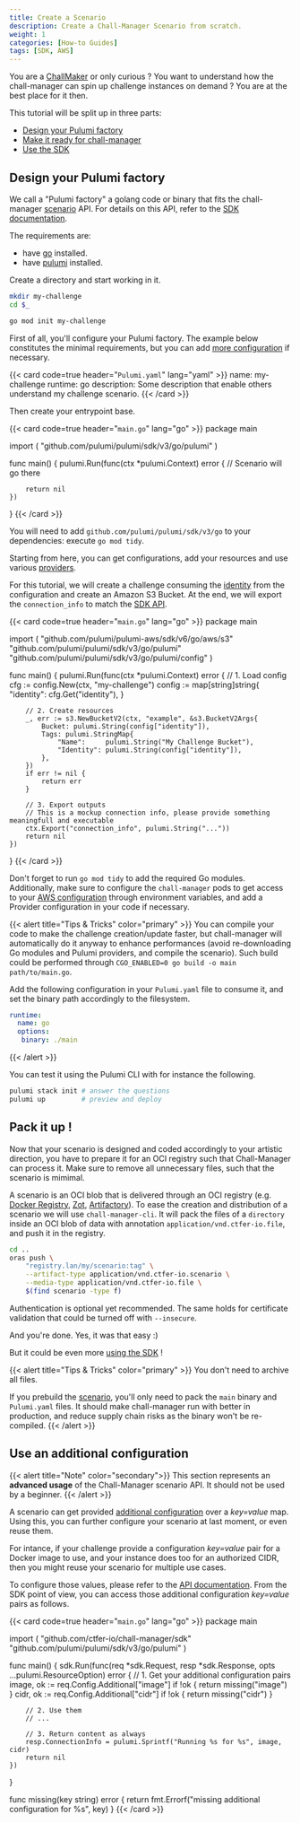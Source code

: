 ```yaml
---
title: Create a Scenario
description: Create a Chall-Manager Scenario from scratch.
weight: 1
categories: [How-to Guides]
tags: [SDK, AWS]
---
```


You are a [ChallMaker](/docs/chall-manager/glossary#challmaker) or only curious ?
You want to understand how the chall-manager can spin up challenge instances on demand ?
You are at the best place for it then.

This tutorial will be split up in three parts:
- [Design your Pulumi factory](#design-your-pulumi-factory)
- [Make it ready for chall-manager](#make-it-ready-for-chall-manager)
- [Use the SDK](#use-the-sdk)

## Design your Pulumi factory

We call a "Pulumi factory" a golang code or binary that fits the chall-manager [scenario](/docs/chall-manager/glossary#scenario) API.
For details on this API, refer to the [SDK documentation](/docs/chall-manager/explanations/software-development-kit#API).

The requirements are:
- have [go](https://go.dev/doc/install) installed.
- have [pulumi](https://www.pulumi.com/docs/install/) installed.

Create a directory and start working in it.

```bash
mkdir my-challenge
cd $_

go mod init my-challenge
```

First of all, you'll configure your Pulumi factory.
The example below constitutes the minimal requirements, but you can add [more configuration](https://www.pulumi.com/docs/languages-sdks/yaml/yaml-language-reference/) if necessary.

{{< card code=true header="`Pulumi.yaml`" lang="yaml" >}}
name: my-challenge
runtime: go
description: Some description that enable others understand my challenge scenario.
{{< /card >}}

Then create your entrypoint base.

{{< card code=true header="`main.go`" lang="go" >}}
package main

import (
	"github.com/pulumi/pulumi/sdk/v3/go/pulumi"
)

func main() {
	pulumi.Run(func(ctx *pulumi.Context) error {
        // Scenario will go there

		return nil
	})
}
{{< /card >}}

You will need to add `github.com/pulumi/pulumi/sdk/v3/go` to your dependencies: execute `go mod tidy`.

Starting from here, you can get configurations, add your resources and use various [providers](https://www.pulumi.com/registry/).

For this tutorial, we will create a challenge consuming the [identity](/docs/chall-manager/glossary#identity) from the configuration and create an Amazon S3 Bucket. At the end, we will export the `connection_info` to match the [SDK API](/docs/chall-manager/explanations/software-development-kit#API).

{{< card code=true header="`main.go`" lang="go" >}}
package main

import (
    "github.com/pulumi/pulumi-aws/sdk/v6/go/aws/s3"
	"github.com/pulumi/pulumi/sdk/v3/go/pulumi"
	"github.com/pulumi/pulumi/sdk/v3/go/pulumi/config"
)

func main() {
	pulumi.Run(func(ctx *pulumi.Context) error {
        // 1. Load config
		cfg := config.New(ctx, "my-challenge")
		config := map[string]string{
			"identity": cfg.Get("identity"),
		}

        // 2. Create resources
        _, err := s3.NewBucketV2(ctx, "example", &s3.BucketV2Args{
			Bucket: pulumi.String(config["identity"]),
			Tags: pulumi.StringMap{
				"Name":     pulumi.String("My Challenge Bucket"),
				"Identity": pulumi.String(config["identity"]),
			},
		})
		if err != nil {
			return err
		}

        // 3. Export outputs
        // This is a mockup connection info, please provide something meaningfull and executable
		ctx.Export("connection_info", pulumi.String("..."))
		return nil
	})
}
{{< /card >}}

Don't forget to run `go mod tidy` to add the required Go modules. Additionally, make sure to configure the `chall-manager` pods to get access to your [AWS configuration](https://www.pulumi.com/registry/packages/aws/installation-configuration/) through environment variables, and add a Provider configuration in your code if necessary.

{{< alert title="Tips & Tricks" color="primary" >}}
You can compile your code to make the challenge creation/update faster, but chall-manager will automatically do it anyway to enhance performances (avoid re-downloading Go modules and Pulumi providers, and compile the scenario).
Such build could be performed through `CGO_ENABLED=0 go build -o main path/to/main.go`.

Add the following configuration in your `Pulumi.yaml` file to consume it, and set the binary path accordingly to the filesystem.
```yaml
runtime:
  name: go
  options:
   binary: ./main
```
{{< /alert >}}

You can test it using the Pulumi CLI with for instance the following.
```bash
pulumi stack init # answer the questions
pulumi up         # preview and deploy
```

## Pack it up !

Now that your scenario is designed and coded accordingly to your artistic direction, you have to prepare it for an OCI registry such that Chall-Manager can process it.
Make sure to remove all unnecessary files, such that the scenario is mimimal.

A scenario is an OCI blob that is delivered through an OCI registry (e.g. [Docker Registry](https://hub.docker.com/_/registry), [Zot](https://github.com/project-zot/zot), [Artifactory](https://github.com/project-zot/zot)). To ease the creation and distribution of a scenario we will use `chall-manager-cli`.
It will pack the files of a `directory` inside an OCI blob of data with annotation `application/vnd.ctfer-io.file`, and push it in the registry.

```bash
cd ..
oras push \
	"registry.lan/my/scenario:tag" \
	--artifact-type application/vnd.ctfer-io.scenario \
	--media-type application/vnd.ctfer-io.file \
	$(find scenario -type f)
```

Authentication is optional yet recommended. The same holds for certificate validation that could be turned off with `--insecure`.

And you're done. Yes, it was that easy :)

But it could be even more [using the SDK](/docs/chall-manager/challmaker-guides/software-development-kit) !

{{< alert title="Tips & Tricks" color="primary" >}}
You don't need to archive all files.

If you prebuild the [scenario](/docs/chall-manager/glossary#scenario), you'll only need to pack the `main` binary and `Pulumi.yaml` files.
It should make chall-manager run with better in production, and reduce supply chain risks as the binary won't be re-compiled.
{{< /alert >}}

## Use an additional configuration

{{< alert title="Note" color="secondary">}}
This section represents an **advanced usage** of the Chall-Manager scenario API.
It should not be used by a beginner.
{{< /alert >}}

A scenario can get provided [additional configuration](/docs/chall-manager/design/software-development-kit/#additional-configuration) over a _key=value_ map. Using this, you can further configure your scenario at last moment, or even reuse them.

For intance, if your challenge provide a configuration _key=value_ pair for a Docker image to use, and your instance does too for an authorized CIDR, then you might reuse your scenario for multiple use cases.

To configure those values, please refer to the [API documentation](/docs/chall-manager/dev-guides/integrate/).
From the SDK point of view, you can access those additional configuration _key=value_ pairs as follows.

{{< card code=true header="`main.go`" lang="go" >}}
package main

import (
	"github.com/ctfer-io/chall-manager/sdk"
	"github.com/pulumi/pulumi/sdk/v3/go/pulumi"
)

func main() {
	sdk.Run(func(req *sdk.Request, resp *sdk.Response, opts ...pulumi.ResourceOption) error {
		// 1. Get your additional configuration pairs
		image, ok := req.Config.Additional["image"]
		if !ok {
			return missing("image")
		}
		cidr, ok := req.Config.Additional["cidr"]
		if !ok {
			return missing("cidr")
		}

		// 2. Use them
		// ...

		// 3. Return content as always
		resp.ConnectionInfo = pulumi.Sprintf("Running %s for %s", image, cidr)
		return nil
	})
}

func missing(key string) error {
	return fmt.Errorf("missing additional configuration for %s", key)
}
{{< /card >}}
